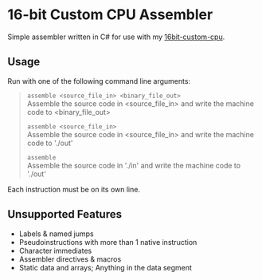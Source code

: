 # 16-bit Custom CPU Assembler
Simple assembler written in C# for use with my [16bit-custom-cpu](https://github.com/AdamKinnell/16bit-custom-cpu).

## Usage

Run with one of the following command line arguments:

>`assemble <source_file_in> <binary_file_out>`  
>Assemble the source code in <source_file_in> and write the machine code to <binary_file_out>
>
>`assemble <source_file_in>`  
Assemble the source code in <source_file_in> and write the machine code to './out'
>
> `assemble`  
>Assemble the source code in './in' and write the machine code to './out'

Each instruction must be on its own line.

## Unsupported Features
- Labels & named jumps
- Pseudoinstructions with more than 1 native instruction
- Character immediates
- Assembler directives & macros
- Static data and arrays; Anything in the data segment
